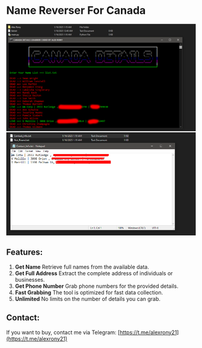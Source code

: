 # Name Reverser For Canada

![image](https://raw.githubusercontent.com/alexrony21/Canada-Details-Grabber/refs/heads/main/Canada_Grabber.png)
![image](https://raw.githubusercontent.com/alexrony21/Canada-Details-Grabber/refs/heads/main/Canada_Grabber_Result.png)

## Features:

1. **Get Name** Retrieve full names from the available data.
2. **Get Full Address** Extract the complete address of individuals or businesses.
3. **Get Phone Number** Grab phone numbers for the provided details.
4. **Fast Grabbing** The tool is optimized for fast data collection.
5. **Unlimited** No limits on the number of details you can grab.

## Contact:

If you want to buy, contact me via Telegram: [https://t.me/alexrony21](https://t.me/alexrony21)
